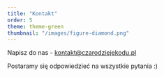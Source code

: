```yaml
---
title: "Kontakt"
order: 5
theme: theme-green
thumbnail: "/images/figure-diamond.png"
---
```


Napisz do nas - kontakt@czarodziejekodu.pl

Postaramy się odpowiedzieć na wszystkie pytania :)
